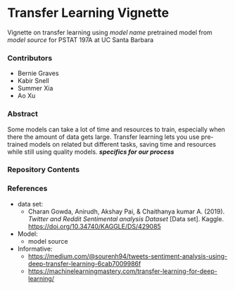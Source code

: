 # Transfer Learning Vignette

Vignette on transfer learning using *model name* pretrained model from *model source* for PSTAT 197A at UC Santa Barbara

### Contributors
* Bernie Graves
* Kabir Snell
* Summer Xia
* Ao Xu

### Abstract
Some models can take a lot of time and resources to train, especially when there the amount of data gets large. Transfer learning lets you use pre-trained models on related but different tasks, saving time and resources while still using quality models. ***specifics for our process*** 

### Repository Contents


### References
* data set:
  * Charan Gowda, Anirudh, Akshay Pai, &amp; Chaithanya kumar A. (2019). <i>Twitter and Reddit Sentimental analysis Dataset</i> [Data set]. Kaggle. https://doi.org/10.34740/KAGGLE/DS/429085
* Model:
  * model source
* Informative:
  * https://medium.com/@sourenh94/tweets-sentiment-analysis-using-deep-transfer-learning-6cab7009986f
  * https://machinelearningmastery.com/transfer-learning-for-deep-learning/
